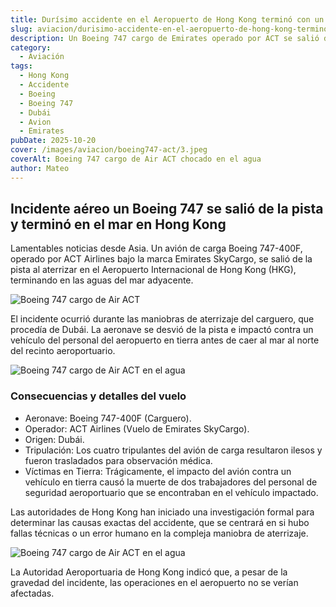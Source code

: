 ```yaml
---
title: Durísimo accidente en el Aeropuerto de Hong Kong terminó con un avion en el agua
slug: aviacion/durisimo-accidente-en-el-aeropuerto-de-hong-kong-termino-con-una-vion-en-el-agua
description: Un Boeing 747 cargo de Emirates operado por ACT se salió de la pista y terminó en el agua. 
category:
  - Aviación
tags:
  - Hong Kong
  - Accidente
  - Boeing
  - Boeing 747
  - Dubái
  - Avion
  - Emirates
pubDate: 2025-10-20
cover: /images/aviacion/boeing747-act/3.jpeg
coverAlt: Boeing 747 cargo de Air ACT chocado en el agua
author: Mateo
---
```


## Incidente aéreo un Boeing 747 se salió de la pista y terminó en el mar en Hong Kong

Lamentables noticias desde Asia. Un avión de carga Boeing 747-400F, operado por ACT Airlines bajo la marca Emirates SkyCargo, se salió de la pista al aterrizar en el Aeropuerto Internacional de Hong Kong (HKG), terminando en las aguas del mar adyacente.

![Boeing 747 cargo de Air ACT](/images/aviacion/boeing747-act/2.jpeg)

El incidente ocurrió durante las maniobras de aterrizaje del carguero, que procedía de Dubái. La aeronave se desvió de la pista e impactó contra un vehículo del personal del aeropuerto en tierra antes de caer al mar al norte del recinto aeroportuario.

![Boeing 747 cargo de Air ACT en el agua](/images/aviacion/boeing747-act/G3p6em3WMAAPNcU.jpeg)

### Consecuencias y detalles del vuelo

* Aeronave: Boeing 747-400F (Carguero).
* Operador: ACT Airlines (Vuelo de Emirates SkyCargo).
* Origen: Dubái.
* Tripulación: Los cuatro tripulantes del avión de carga resultaron ilesos y fueron trasladados para observación médica.
* Víctimas en Tierra: Trágicamente, el impacto del avión contra un vehículo en tierra causó la muerte de dos trabajadores del personal de seguridad aeroportuario que se encontraban en el vehículo impactado.

Las autoridades de Hong Kong han iniciado una investigación formal para determinar las causas exactas del accidente, que se centrará en si hubo fallas técnicas o un error humano en la compleja maniobra de aterrizaje.

![Boeing 747 cargo de Air ACT en el agua](/images/aviacion/boeing747-act/1.jpeg)

La Autoridad Aeroportuaria de Hong Kong indicó que, a pesar de la gravedad del incidente, las operaciones en el aeropuerto no se verían afectadas.
